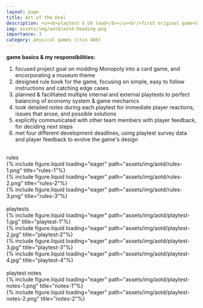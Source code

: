 ```yaml
---
layout: page
title: Art of the Deal
description: <u><b>playtest & UX lead</b></u><br/>first original game<br/>march - may 2024
img: assets/img/aotd/aotd-heading.png
importance: 3
category: physical games (ctin 488)
---
```


<b>game basics & my responsibilities:</b>

1. focused project goal on modding Monopoly into a card game, and encorporating a museum theme
2. designed rule book for the game, focusing on simple, easy to follow instructions and catching edge cases
3. planned & facilitated multiple internal and external playtests to perfect balancing of economy system & game mechanics
4. took detailed notes during each playtest for immediate player reactions, issues that arose, and possible solutions
5. explicitly communicated with other team members with player feedback, for deciding next steps
6. met four different development deadlines, using playtest survey data and player feedback to evolve the game's design

<br/>
<div class="caption">rules</div>
<div class="row">
    <div class="col-sm mt-3 mt-md-0">
        {% include figure.liquid loading="eager" path="assets/img/aotd/rules-1.png" title="rules-1"%}
    </div>
</div>
<div class="row">
    <div class="col-sm mt-3 mt-md-0">
        {% include figure.liquid loading="eager" path="assets/img/aotd/rules-2.png" title="rules-2"%}
    </div>
</div>
<div class="row">
    <div class="col-sm mt-3 mt-md-0">
        {% include figure.liquid loading="eager" path="assets/img/aotd/rules-3.png" title="rules-3"%}
    </div>
</div>
<br/>
<div class="caption">playtests</div>
<div class="row">
    <div class="col-sm mt-3 mt-md-0">
        {% include figure.liquid loading="eager" path="assets/img/aotd/playtest-1.jpg" title="playtest-1"%}
    </div>
     <div class="col-sm mt-3 mt-md-0">
        {% include figure.liquid loading="eager" path="assets/img/aotd/playtest-2.jpg" title="playtest-2"%}
    </div>
</div>
<div class="row">
    <div class="col-sm mt-3 mt-md-0">
        {% include figure.liquid loading="eager" path="assets/img/aotd/playtest-3.jpg" title="playtest-3"%}
    </div>
     <div class="col-sm mt-3 mt-md-0">
        {% include figure.liquid loading="eager" path="assets/img/aotd/playtest-4.jpg" title="playtest-4"%}
    </div>
</div>
<br/>
<div class="caption">playtest notes</div>
<div class="row">
    <div class="col-sm mt-3 mt-md-0">
        {% include figure.liquid loading="eager" path="assets/img/aotd/playtest-notes-1.png" title="notes-1"%}
    </div>
</div>
<div class="row">
     <div class="col-sm mt-3 mt-md-0">
        {% include figure.liquid loading="eager" path="assets/img/aotd/playtest-notes-2.png" title="notes-2"%}
    </div>
</div>
